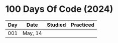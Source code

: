 # 100 Days Of Code (2024)

| Day | Date | Studied | Practiced |
| --- | --- | --- | --- |
| 001 | May, 14 |  |  |
